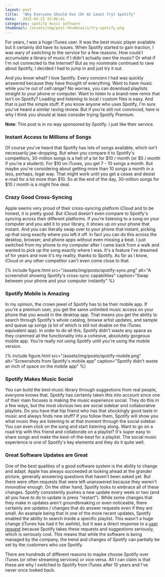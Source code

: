 ```yaml
---
layout: post
title:  "Why Everyone Should Use (Or At Least Try) Spotify"
date:   2015-05-21 15:06:41
categories: spotify music software
thumbnail: /assets/img/post-thumbnails/try-spotify.png
---
```


For years, I was a huge iTunes user. It was the best music player available but it certainly did have its issues. When Spotify started to gain traction, I was wary of switching to the service for a few reasons. How could I accumulate a library of music if I didn't actually own the music? Or what if I'm not connected to the Internet? But as my roommate continued to rave about Spotify, I decided I had to jump in and just try it out.

And you know what? I love Spotify. Every concern I had was quickly answered because they have thought of everything. Want to have music while you're out of cell range? No worries, you can download playlists straight to your phone or computer. Want to listen to a brand-new remix that isn't on Spotify? Loading and listening to local / custom files is easy. And that is just the simple stuff. If you know anyone who uses Spotify, I'm sure you've heard a similar raving review. But if you're still not convinced, here is why I think you should at least consider trying Spotify Premium. 

**Note**: This post is in no way sponsored by Spotify. I just like their service.

### Instant Access to Millions of Songs

Of course you've heard that Spotify has lots of songs available, which isn't necessarily jaw-dropping. But when you compare it to Spotify's competitors, 30-million songs is a hell of a lot for $10 / month (or $5 / month if you're a student). For $10 on iTunes, you get 7 - 10 songs a month. But maybe you're considering about getting more than 10 songs a month in a less, perhaps, legal way. That might work until you get a cease and desist e-mail for a lot more than $10. So at the end of the day, 30-million songs for $10 / month is a might fine deal.


### Crazy Good Cross-Syncing

Apple seems very proud of their cross-syncing platform iCloud and to be honest, it is pretty good. But iCloud doesn't even compare to Spotify's syncing across their different platforms. If you're listening to a song on your computer and you add it to your library, it shows up on your phone that instant. And you can literally swap over to your phone that instant, picking up that song exactly where you left it off. In fact you can do this across the desktop, browser, and phone apps without even missing a beat. I just switched from my phone to my computer after I came back from a walk and wanted to pick up the song exactly where I was. It's a feature I've dreamed of for years and now it's my reality, thanks to Spotify. As far as I know, iCloud or any other competitor can't even come close to that. 

{% include figure.html src="/assets/img/posts/spotify-sync.png" alt="A screenshot showing Spotify's cross-sync capabilities" caption="Swap between your phone and your computer instantly" %}

### Spotify Mobile is Amazing

In my opinion, the crown jewel of Spotify has to be their mobile app. If you're a premium user, you get the same unlimited music access on your phone that you would in the desktop app. That means you get the ability to search through Spotify's whole catalog, browse artist updates, and sample and queue up songs (a lot of which is still not doable on the iTunes equivalent app). In order to do all this, Spotify didn't waste any space as they crammed all the functionality into a cohesive, absolutely gorgeous mobile app. You're really not using Spotify until you're using the mobile version.

{% include figure.html src="/assets/img/posts/spotify-mobile.png" alt="Screenshots from Spotify's mobile app" caption="Spotify didn't waste an inch of space on the mobile app" %}

### Spotify Makes Music Social

You can build the best music library through suggestions from real people, everyone knows that. Spotify has certainly taken this into account since one of their main focuses is making the music experience social. They do this in a few ways, but the most obvious two are social sidebar and collaborative playlists. Do you have that hip friend who has that shockingly good taste in music and always finds new stuff? If you follow them, Spotify will show you what music they are listening to at that moment through the social sidebar. You can even click on the song and start listening along. Want to go on a road trip with this friend and collaborate on a playlist? It's super easy to share songs and make the best-of-the-best for a playlist. The social music experience is one of Spotify's key elements and they do it quite well.

### Great Software Updates are Great
One of the best qualities of a good software system is the ability to change and adapt. Apple has always succeeded at looking ahead at the grander picture, generally answering questions that haven't been asked yet. But there were often requests that were left unanswered because they weren't *innovative* enough. On the other hand, Spotify looks to embrace all of these changes. Spotify consistently pushes a new update every week or two (and all you have to do to update is press "restart"). While some changes that they make in updates aren't groundbreaking or even noticeable, there certainly are updates / changes that do answer requests even if they are small. An example being that in one of the more recent updates, Spotify enabled the ability to search inside a specific playlist. This wasn't a huge change (iTunes has had it for awhile), but it was a direct response to a [user request](https://community.spotify.com/t5/Live-Ideas/Desktop-Bring-back-search-inside-Playlists-amp-Songs-tab/idi-p/1039674) because Spotify takes these requests and suggestions seriously, which is seriously cool. This means that while the software is being managed by the company, the trend and changes of Spotify can partially be set by the customers who use Spotify. 

There are hundreds of different reasons to maybe choose Spotify over iTunes (or other streaming services) or vice versa. All I can claim is that these are why I switched to Spotify from iTunes after 10 years and I've never once looked back.



